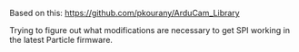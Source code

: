 

Based on this: https://github.com/pkourany/ArduCam_Library

Trying to figure out what modifications are necessary to get SPI working in the latest Particle firmware.
